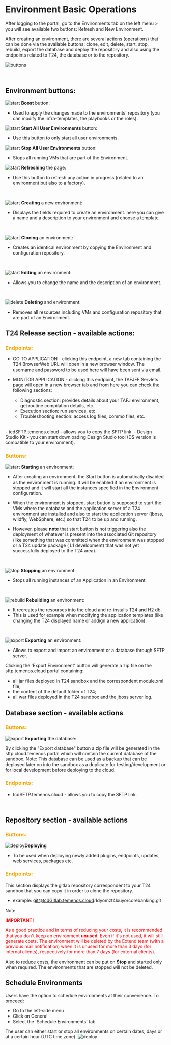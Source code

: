 # Environment Basic Operations

After logging to the portal, go to the Environments tab on the left menu > you will see available two buttons: Refresh and New Environment.

After creating an environment, there are several actions (operations) that can be done via the available buttons: clone, edit, delete, start, stop, rebuild, export the database and deploy the repository and also using the endpoints related to T24, the database or to the repository.
<br>
 
![buttons](./images/buttons-all.png)

<br>

## Environment buttons: ##
 
![start](./images/button-boost.png) **Boost** button:

- Used to apply the changes made to the environments' repository (you can modify the infra-templates, the playbooks or the roles).


![start](./images/start-all-user-env.png) **Start All User Environments** button:

- Use this button to only start all user environments.

![start](./images/stop-all-user-env.png) **Stop All User Environments** button:

- Stops all running VMs that are part of the Environment.

![start](./images/button-refresh.png) **Refreshing** the page:

- Use this button to refresh any action in progress (related to an environment but also to a factory).

<br>

![start](./images/button-new-environment.png) **Creating** a new environment:

- Displays the fields required to create an environment. here you can give a name and a description to your environment and choose a template.

<br>

![start](./images/button-clone.png) **Cloning** an environment:

-  Creates an identical environment by copying the Environment and configuration repository.

<br>


![start](./images/button-edit.png) **Editing** an environment:

- Allows you to change the name and the description of an environment.

<br>

![delete](./images/button-delete.png) **Deleting** and environment:

- Removes all resources including VMs and configuration repository that are part of an Environment.



## T24 Release section - available actions: ##

### <span style="color:orange;font-weight:1000;">**Endpoints**:</span>  ###

- GO TO APPLICATION - clicking this endpoint, a new tab containing the T24 BrowserWeb URL will open in a new browser window. The username and password to be used here will have been sent via email.

- MONITOR APPLICATION - clicking this endpoint, the TAFJEE Servlets page will open in a new browser tab and from here you can check the following sections:

   - Diagnostic section: provides details about your TAFJ environment, get routine compilation details, etc.
   - Execution section: run services, etc.
   - Troubleshooting section: access log files, commo files, etc.
<br>
- tcdSFTP.temenos.cloud - allows you to copy the SFTP link.
- Design Studio Kit - you can start downloading Design Studio tool (DS version is compatible to your environment). 


### <span style="color:orange;font-weight:1000;">**Buttons**:</span>  ###

![start](./images/button-start.png) **Starting** an environment:

- After creating an environment, the Start button is automatically disabled as the environment is running. It will be enabled if an environment is stopped and it will start all the instances specified in the Environment configuration.

- When the environment is stopped, start button is supposed to start the VMs where the database and the application server of a T24 environment are installed and also to start the application server (jboss, wildfly, WebSphere, etc.) so that T24 to be up and running. 
- However, please **note** that start button is not triggering also the deployment of whatever is present into the associated Git repository (like something that was committed when the environment was stopped or a T24 update package ( L1 development) that was not yet successfully deployed to the T24 area).

<br>

![stop](./images/button-stop.png) **Stopping**  an environment:

- Stops all running instances of an Application in an Environment.

<br>

![rebuild](./images/button-rebuild.png) **Rebuilding** an environment:

- It recreates the resourses into the cloud and re-installs T24 and H2 db.
- This is used for example when modifying the application templates (like changing the T24 displayed name or addign a new application).


<br>

![export](./images/button-export.png) **Exporting** an environment:

- Allows to export and import an environment or a database through SFTP server.

Clicking the 'Export Environment' button will generate a zip file on the sftp.temenos.cloud portal containing:

   - all jar files deployed in T24 sandbox and the correspondent module.xml file;
   - the content of the default folder of T24;
   - all war files deployed in the T24 sandbox and the jboss server log.

## Database section - available actions ##

### <span style="color:orange;font-weight:1000;">**Buttons**:</span>  ###

![export](./images/button-export.png) **Exporting** the database:

By clicking the "Export database" button a zip file will be generated in the sftp.cloud.temenos portal which will contain the current database of the sandbox. Note: This database can be used as a backup that can be deployed later on into the sandbox as a duplicate for testing/development or for local development before deploying to the cloud.

### <span style="color:orange;font-weight:1000;">**Endpoints**:</span>  ###

 - tcdSFTP.temenos.cloud - allows you to copy the SFTP link.

<br>

## Repository section - available actions ##

### <span style="color:orange;font-weight:1000;">**Buttons**:</span>  ###

![deploy](./images/button-deploy.png)**Deploying**

- To be used when deploying newly added plugins, endpoints, updates, web services, packages etc.


### <span style="color:orange;font-weight:1000;">**Endpoints**:</span>  ###

This section displays the gitlab repository correspondent to your T24 sandbox that you can copy it in order to clone the repository.

- example: git@tcdGitlab.temenos.cloud:1dyomzt4lxuyo/corebanking.git

> [!Note]
> <span style="color:RED">**IMPORTANT!**</span>
> 
> <span style="color:RED">As a good practice and in terms of reducing your costs, it is recommended that you don't keep an environment **unused**. Even if it's not used, it will still generate costs. The environment will be deleted by the Extend team (with a previous mail notification) when it is unused for more than 3 days (for internal clients), respectively for more than 7 days (for external clients).
> 
> Also to reduce costs, the environment can be put on **Stop** and started only when required. The environments that are stopped will not be deleted.</span>

## Schedule Environments ##
Users have the option to schedule environments at their convenience. To proceed:

-  Go to the left-side menu
-  Click on General 
-  Select the 'Schedule Environments' tab

The user can either start or stop all environments on certain dates, days or at a certain hour (UTC time zone). 
![deploy](./images/environment-schedule.png)